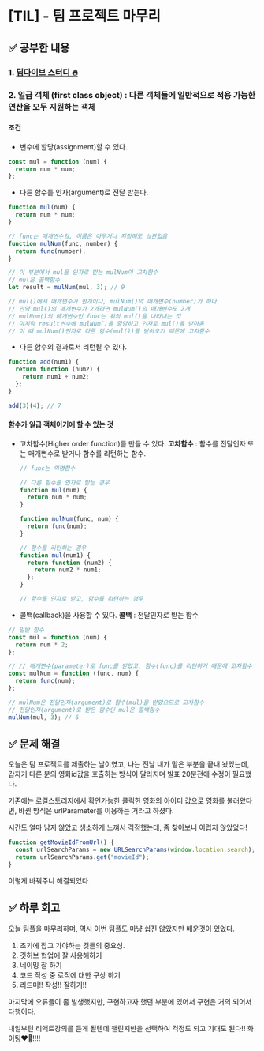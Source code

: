 # [TIL] - 팀 프로젝트 마무리

## ✅ 공부한 내용

### 1. [딥다이브 스터디 🔥​](https://github.com/hyeonseok98/js-deep-dive-study/blob/main/%5B05%EC%9E%A5%5D%20%ED%91%9C%ED%98%84%EC%8B%9D%EA%B3%BC%20%EB%AC%B8/%EA%B5%AD%EB%AF%BC%EC%98%81.md)

### 2. 일급 객체 (first class object) : 다른 객체들에 일반적으로 적용 가능한 연산을 모두 지원하는 객체

#### 조건

- 변수에 할당(assignment)할 수 있다.

```jsx
const mul = function (num) {
  return num * num;
};
```

- 다른 함수를 인자(argument)로 전달 받는다.

```jsx
function mul(num) {
  return num * num;
}

// func는 매개변수임, 이름은 아무거나 지정해도 상관없음
function mulNum(func, number) {
  return func(number);
}

// 이 부분에서 mul을 인자로 받는 mulNum이 고차함수
// mul은 콜백함수
let result = mulNum(mul, 3); // 9

// mul()에서 매개변수가 한개이니, mulNum()의 매개변수(number)가 하나
// 만약 mul()의 매개변수가 2개라면 mulNum()의 매개변수도 2개
// mulNum()의 매개변수인 func는 위의 mul()을 나타내는 것
// 마지막 result변수에 mulNum()을 할당하고 인자로 mul()을 받아옴
// 이 때 mulNum()인자로 다른 함수(mul())를 받아오기 때문에 고차함수
```

- 다른 함수의 결과로서 리턴될 수 있다.

```jsx
function add(num1) {
  return function (num2) {
    return num1 + num2;
  };
}

add(3)(4); // 7
```

#### 함수가 일급 객체이기에 할 수 있는 것

- 고차함수(Higher order function)를 만들 수 있다.
  **고차함수** : 함수를 전달인자 또는 매개변수로 받거나 함수를 리턴하는 함수.

  ```jsx
  // func는 익명함수

  // 다른 함수를 인자로 받는 경우
  function mul(num) {
    return num * num;
  }

  function mulNum(func, num) {
    return func(num);
  }

  // 함수를 리턴하는 경우
  function mul(num1) {
    return function (num2) {
      return num2 * num1;
    };
  }

  // 함수를 인자로 받고, 함수를 리턴하는 경우
  ```

- 콜백(callback)을 사용할 수 있다.
  **콜백** : 전달인자로 받는 함수

```jsx
// 일반 함수
const mul = function (num) {
  return num * 2;
};

// // 매개변수(parameter)로 func를 받았고, 함수(func)를 리턴하기 때문에 고차함수
const mulNum = function (func, num) {
  return func(num);
};

// mulNum은 전달인자(argument)로 함수(mul)을 받았으므로 고차함수
// 전달인자(argument)로 받은 함수인 mul은 콜백함수
mulNum(mul, 3); // 6
```

## ✅ 문제 해결

오늘은 팀 프로젝트를 제출하는 날이였고, 나는 전날 내가 맡은 부분을 끝내 놨었는데, 갑자기 다른 분의 영화id값을 호출하는 방식이 달라지며 발표 20분전에 수정이 필요했다.

기존에는 로컬스토리지에서 확인가능한 클릭한 영화의 아이디 값으로 영화를 불러왔다면, 바뀐 방식은 urlParameter를 이용하는 거라고 하셨다.

시간도 얼마 남지 않았고 생소하게 느껴서 걱정했는데, 좀 찾아보니 어렵지 않았었다!

```jsx
function getMovieIdFromUrl() {
  const urlSearchParams = new URLSearchParams(window.location.search);
  return urlSearchParams.get("movieId");
}
```

이렇게 바꿔주니 해결되었다

## ✅ 하루 회고

오늘 팀플을 마무리하며, 역시 이번 팀플도 마냥 쉽진 않았지만 배운것이 있었다.

1. 초기에 잡고 가야하는 것들의 중요성.
2. 깃허브 협업에 잘 사용해하기
3. 네이밍 잘 하기
4. 코드 작성 중 로직에 대한 구상 하기
5. 리드미!! 작성!! 잘하기!!

마지막에 오류들이 좀 발생했지만,
구현하고자 했던 부분에 있어서 구현은 거의 되어서 다행이다.

내일부턴 리액트강의를 듣게 될텐데 챌린지반을 선택하여 걱정도 되고 기대도 된다!! 화이팅❤️‍🔥​!!!!
